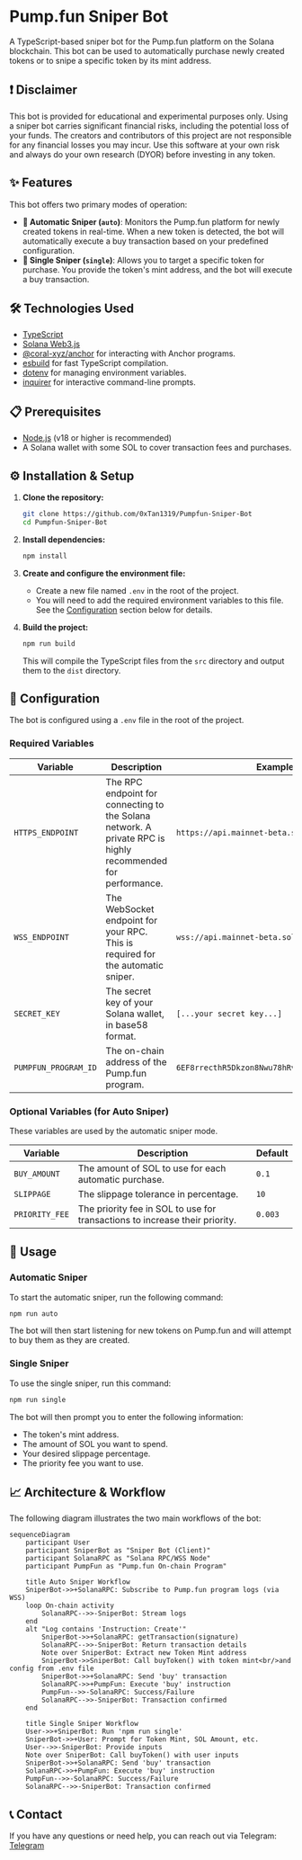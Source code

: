 # Pump.fun Sniper Bot

A TypeScript-based sniper bot for the Pump.fun platform on the Solana blockchain. This bot can be used to automatically purchase newly created tokens or to snipe a specific token by its mint address.

## ❗ Disclaimer

This bot is provided for educational and experimental purposes only. Using a sniper bot carries significant financial risks, including the potential loss of your funds. The creators and contributors of this project are not responsible for any financial losses you may incur. Use this software at your own risk and always do your own research (DYOR) before investing in any token.

## ✨ Features

This bot offers two primary modes of operation:

-   **🚀 Automatic Sniper (`auto`)**: Monitors the Pump.fun platform for newly created tokens in real-time. When a new token is detected, the bot will automatically execute a buy transaction based on your predefined configuration.
-   **🎯 Single Sniper (`single`)**: Allows you to target a specific token for purchase. You provide the token's mint address, and the bot will execute a buy transaction.

## 🛠️ Technologies Used

-   [TypeScript](https://www.typescriptlang.org/)
-   [Solana Web3.js](https://solana-labs.github.io/solana-web3.js/)
-   [@coral-xyz/anchor](https://www.npmjs.com/package/@coral-xyz/anchor) for interacting with Anchor programs.
-   [esbuild](https://esbuild.github.io/) for fast TypeScript compilation.
-   [dotenv](https://www.npmjs.com/package/dotenv) for managing environment variables.
-   [inquirer](https://www.npmjs.com/package/inquirer) for interactive command-line prompts.

## 📋 Prerequisites

-   [Node.js](https://nodejs.org/) (v18 or higher is recommended)
-   A Solana wallet with some SOL to cover transaction fees and purchases.

## ⚙️ Installation & Setup

1.  **Clone the repository:**
    ```bash
    git clone https://github.com/0xTan1319/Pumpfun-Sniper-Bot
    cd Pumpfun-Sniper-Bot
    ```

2.  **Install dependencies:**
    ```bash
    npm install
    ```

3.  **Create and configure the environment file:**
    -   Create a new file named `.env` in the root of the project.
    -   You will need to add the required environment variables to this file. See the [Configuration](#-configuration) section below for details.

4.  **Build the project:**
    ```bash
    npm run build
    ```
    This will compile the TypeScript files from the `src` directory and output them to the `dist` directory.

## 🔧 Configuration

The bot is configured using a `.env` file in the root of the project.

### Required Variables

| Variable          | Description                                                                                              | Example                                   |
| ----------------- | -------------------------------------------------------------------------------------------------------- | ----------------------------------------- |
| `HTTPS_ENDPOINT`  | The RPC endpoint for connecting to the Solana network. A private RPC is highly recommended for performance. | `https://api.mainnet-beta.solana.com`     |
| `WSS_ENDPOINT`    | The WebSocket endpoint for your RPC. This is required for the automatic sniper.                          | `wss://api.mainnet-beta.solana.com`       |
| `SECRET_KEY`      | The secret key of your Solana wallet, in base58 format.                                                  | `[...your secret key...]`                 |
| `PUMPFUN_PROGRAM_ID` | The on-chain address of the Pump.fun program.                                                          | `6EF8rrecthR5Dkzon8Nwu78hRvfCKubJ14M5uBEwF6P` |

### Optional Variables (for Auto Sniper)

These variables are used by the automatic sniper mode.

| Variable        | Description                                                                 | Default |
| --------------- | --------------------------------------------------------------------------- | ------- |
| `BUY_AMOUNT`    | The amount of SOL to use for each automatic purchase.                       | `0.1`   |
| `SLIPPAGE`      | The slippage tolerance in percentage.                                       | `10`    |
| `PRIORITY_FEE`  | The priority fee in SOL to use for transactions to increase their priority. | `0.003` |

## 🚀 Usage

### Automatic Sniper

To start the automatic sniper, run the following command:

```bash
npm run auto
```

The bot will then start listening for new tokens on Pump.fun and will attempt to buy them as they are created.

### Single Sniper

To use the single sniper, run this command:

```bash
npm run single
```

The bot will then prompt you to enter the following information:

-   The token's mint address.
-   The amount of SOL you want to spend.
-   Your desired slippage percentage.
-   The priority fee you want to use.

## 📈 Architecture & Workflow

The following diagram illustrates the two main workflows of the bot:

```mermaid
sequenceDiagram
    participant User
    participant SniperBot as "Sniper Bot (Client)"
    participant SolanaRPC as "Solana RPC/WSS Node"
    participant PumpFun as "Pump.fun On-chain Program"

    title Auto Sniper Workflow
    SniperBot->>+SolanaRPC: Subscribe to Pump.fun program logs (via WSS)
    loop On-chain activity
        SolanaRPC-->>-SniperBot: Stream logs
    end
    alt "Log contains 'Instruction: Create'"
        SniperBot->>+SolanaRPC: getTransaction(signature)
        SolanaRPC-->>-SniperBot: Return transaction details
        Note over SniperBot: Extract new Token Mint address
        SniperBot->>SniperBot: Call buyToken() with token mint<br/>and config from .env file
        SniperBot->>+SolanaRPC: Send 'buy' transaction
        SolanaRPC->>+PumpFun: Execute 'buy' instruction
        PumpFun-->>-SolanaRPC: Success/Failure
        SolanaRPC-->>-SniperBot: Transaction confirmed
    end

    title Single Sniper Workflow
    User->>+SniperBot: Run 'npm run single'
    SniperBot->>+User: Prompt for Token Mint, SOL Amount, etc.
    User-->>-SniperBot: Provide inputs
    Note over SniperBot: Call buyToken() with user inputs
    SniperBot->>+SolanaRPC: Send 'buy' transaction
    SolanaRPC->>+PumpFun: Execute 'buy' instruction
    PumpFun-->>-SolanaRPC: Success/Failure
    SolanaRPC-->>-SniperBot: Transaction confirmed
```


## 📞 Contact

If you have any questions or need help, you can reach out via Telegram: [Telegram](https://t.me/Vlad20316)
